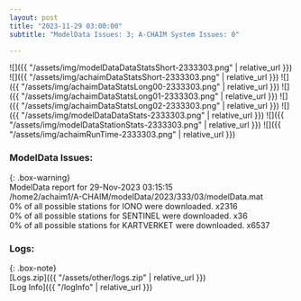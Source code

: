 ```yaml
---
layout: post
title: "2023-11-29 03:00:00"
subtitle: "ModelData Issues: 3; A-CHAIM System Issues: 0"

---
```


![]({{ "/assets/img/modelDataDataStatsShort-2333303.png" | relative_url }})
![]({{ "/assets/img/achaimDataStatsShort-2333303.png" | relative_url }})
![]({{ "/assets/img/achaimDataStatsLong00-2333303.png" | relative_url }})
![]({{ "/assets/img/achaimDataStatsLong01-2333303.png" | relative_url }})
![]({{ "/assets/img/achaimDataStatsLong02-2333303.png" | relative_url }})
![]({{ "/assets/img/modelDataDataStats-2333303.png" | relative_url }})
![]({{ "/assets/img/modelDataStationStats-2333303.png" | relative_url }})
![]({{ "/assets/img/achaimRunTime-2333303.png" | relative_url }})


### ModelData Issues:  
  
{: .box-warning}  
 ModelData report for 29-Nov-2023 03:15:15   
 /home2/achaim1/A-CHAIM/modelData/2023/333/03/modelData.mat   
 0% of all possible stations for IONO were downloaded. x2316   
 0% of all possible stations for SENTINEL were downloaded. x36   
 0% of all possible stations for KARTVERKET were downloaded. x6537   
  


### Logs:  
  
{: .box-note}  
[Logs.zip]({{ "/assets/other/logs.zip" | relative_url }})  
[Log Info]({{ "/logInfo" | relative_url }})  
